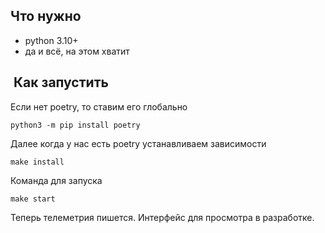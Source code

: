 ## Что нужно
* python 3.10+
* да и всё, на этом хватит

##  Как запустить
Если нет poetry, то ставим его глобально
```
python3 -m pip install poetry
```
Далее когда у нас есть poetry устанавливаем зависимости
```
make install
```

Команда для запуска
```
make start
```

Теперь телеметрия пишется. Интерфейс для просмотра в разработке.

